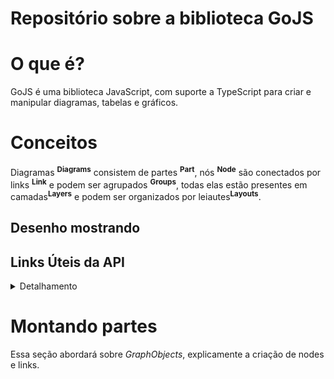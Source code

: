 # Repositório sobre a biblioteca GoJS

# O que é?
GoJS é uma biblioteca JavaScript, com suporte a TypeScript para criar e manipular diagramas, tabelas e gráficos.
# Conceitos
Diagramas <sup>**Diagrams**</sup> consistem de partes <sup>**Part**</sup>, nós <sup>**Node**</sup> são conectados por links <sup>**Link**</sup> e podem ser agrupados <sup>**Groups**</sup>, todas elas estão presentes em camadas<sup>**Layers**</sup> e podem ser organizados por leiautes<sup>**Layouts**</sup>.

## Desenho mostrando

## Links Úteis da API


<details>
<summary>Detalhamento</summary>

### [Diagrama](https://gojs.net/latest/api/symbols/Diagram.html)




### [Part](https://gojs.net/latest/api/symbols/Part.html)



### [Nodes](https://gojs.net/latest/api/symbols/Node.html)



### [Link](https://gojs.net/latest/api/symbols/Link.html)




### [Group](https://gojs.net/latest/api/symbols/Group.html)




### [Layout](https://gojs.net/latest/api/symbols/Layout.html)




### [Layer](https://gojs.net/latest/api/symbols/Layer.html)

</details>

# Montando partes

Essa seção abordará sobre *GraphObjects*, explicamente a criação de nodes e links.